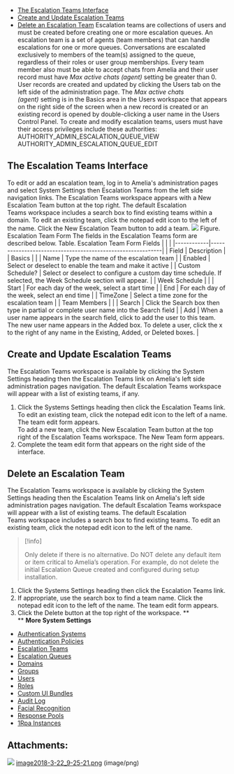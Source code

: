 -   [The Escalation Teams Interface](#EscalationTeams-TheEscalationTeamsInterface)
-   [Create and Update Escalation Teams](#EscalationTeams-CreateandUpdateEscalationTeams)
-   [Delete an Escalation Team](#EscalationTeams-DeleteanEscalationTeam)
Escalation teams are collections of users and must be created before creating one or more escalation queues.
An escalation team is a set of agents (team members) that can handle escalations for one or more queues. Conversations are escalated exclusively to members of the team(s) assigned to the queue, regardless of their roles or user group memberships.
Every team member also must be able to accept chats from Amelia and their user record must have *Max active chats (agent)* setting be greater than 0. User records are created and updated by clicking the Users tab on the left side of the administration page. The *Max active chats (agent)* setting is in the Basics area in the Users workspace that appears on the right side of the screen when a new record is created or an existing record is opened by double-clicking a user name in the Users Control Panel.
To create and modify escalation teams, users must have their access privileges include these authorities:
AUTHORITY_ADMIN_ESCALATION_QUEUE_VIEW  
AUTHORITY_ADMIN_ESCALATION_QUEUE_EDIT
## The Escalation Teams Interface
To edit or add an escalation team, log in to Amelia's administration pages and select System Settings then Escalation Teams from the left side navigation links. The Escalation Teams workspace appears with a New Escalation Team button at the top right.
The default Escalation Teams workspace includes a search box to find existing teams within a domain. To edit an existing team, click the notepad edit icon to the left of the name. Click the New Escalation Team button to add a team.
![](attachments/11940265/11940266.png)
Figure. Escalation Team Form
The fields in the Escalation Teams form are described below.
Table. Escalation Team Form Fields
|                  |                                                                                                                                                                                                                                |
|------------|------------------------------------------------------------|
| Field            | Description                                                                                                                                                                                                                    |
| Basics           |                                                                                                                                                                                                                                |
| Name             | Type the name of the escalation team                                                                                                                                                                                           |
| Enabled          | Select or deselect to enable the team and make it active                                                                                                                                                                       |
| Custom Schedule? | Select or deselect to configure a custom day time schedule. If selected, the Week Schedule section will appear.                                                                                                                |
| Week Schedule    |                                                                                                                                                                                                                                |
| Start            | For each day of the week, select a start time                                                                                                                                                                                  |
| End              | For each day of the week, select an end time                                                                                                                                                                                   |
| TimeZone         | Select a time zone for the escalation team                                                                                                                                                                                     |
| Team Members     |                                                                                                                                                                                                                                |
| Search           | Click the Search box then type in partial or complete user name into the Search field                                                                                                                                          |
| Add              | When a user name appears in the search field, click to add the user to this team. The new user name appears in the Added box. To delete a user, click the x to the right of any name in the Existing, Added, or Deleted boxes. |
## Create and Update Escalation Teams
The Escalation Teams workspace is available by clicking the System Settings heading then the Escalation Teams link on Amelia's left side administration pages navigation. The default Escalation Teams workspace will appear with a list of existing teams, if any.
1.  Click the Systems Settings heading then click the Escalation Teams link.  
    To edit an existing team, click the notepad edit icon to the left of a name. The team edit form appears.  
    To add a new team, click the New Escalation Team button at the top right of the Escalation Teams workspace. The New Team form appears.
2.  Complete the team edit form that appears on the right side of the interface.
## Delete an Escalation Team
The Escalation Teams workspace is available by clicking the System Settings heading then the Escalation Teams link on Amelia's left side administration pages navigation. The default Escalation Teams workspace will appear with a list of existing teams.
The default Escalation Teams workspace includes a search box to find existing teams. To edit an existing team, click the notepad edit icon to the left of the name.
> [!info]  
>
> Only delete if there is no alternative. Do NOT delete any default item or item critical to Amelia’s operation. For example, do not delete the initial Escalation Queue created and configured during setup installation.

1.  Click the Systems Settings heading then click the Escalation Teams link.
2.  If appropriate, use the search box to find a team name. Click the notepad edit icon to the left of the name. The team edit form appears.
3.  Click the Delete button at the top right of the workspace.
**  
**
**More System Settings**
-   [Authentication Systems](Authentication%20Systems)
-   [Authentication Policies](Authentication%20Policies)
-   [Escalation Teams](Escalation%20Teams)
-   [Escalation Queues](Escalation%20Queues)
-   [Domains](Domains)
-   [Groups](Groups)
-   [Users](Users)
-   [Roles](Roles)
-   [Custom UI Bundles](Custom%20UI%20Bundles)
-   [Audit Log](Audit%20Log)
-   [Facial Recognition](Facial%20Recognition)
-   [Response Pools](Response%20Pools)
-   [1Rpa Instances](1Rpa%20Instances)
## Attachments:
![](images/icons/bullet_blue.gif) [image2018-3-22_9-25-21.png](attachments/11940265/11940266.png) (image/png)  
